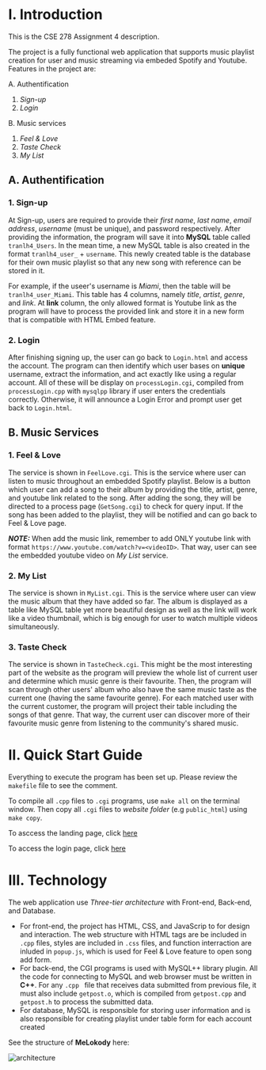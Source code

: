 # I. Introduction

This is the CSE 278 Assignment 4 description.  

The project is a fully functional web application that supports music playlist creation for user and music streaming via embeded Spotify and Youtube.
Features in the project are:

A. Authentification
  1. *Sign-up* 
  2. *Login*

B. Music services
  1. *Feel & Love*
  2. *Taste Check*
  3. *My List*

## A. Authentification

### 1. Sign-up

At Sign-up, users are required to provide their *first name*, *last name*, *email address*, *username* (must be unique), and password respectively. After providing the information, the program will save it into **MySQL** table called `tranlh4_Users`. In the mean time, a new MySQL table is also created in the format `tranlh4_user_` + `username`. This newly created table is the database for their own music playlist so that any new song with reference can be stored in it.

For example, if the useer's username is *Miami*, then the table will be `tranlh4_user_Miami`. This table has 4 columns, namely *title*, *artist*, *genre*, and *link*. At **link** column, the only allowed format is Youtube link as the program will have to process the provided link and store it in a new form that is compatible with HTML Embed feature.

### 2. Login

After finishing signing up, the user can go back to `Login.html` and access the account. The program can then identify which user bases on **unique** username, extract the information, and act exactly like using a regular account. All of these will be display on `processLogin.cgi`, compiled from `processLogin.cpp` with `mysqlpp` library if user enters the credentials correctly. Otherwise, it will announce a Login Error and prompt user get back to `Login.html`.

## B. Music Services

### 1. Feel & Love

The service is shown in `FeelLove.cgi`. This is the service where user can listen to music throughout an embedded Spotify playlist. Below is a button which user can add a song to their album by providing the title, artist, genre, and youtube link related to the song. After adding the song, they will be directed to a process page (`GetSong.cgi`) to check for query input. If the song has been added to the playlist, they will be notified and can go back to Feel & Love page.

***NOTE:*** When add the music link, remember to add ONLY youtube link with format `https://www.youtube.com/watch?v=<videoID>`. That way, user can see the embedded youtube video on *My List* service.

### 2. My List

The service is shown in `MyList.cgi`. This is the service where user can view the music album that they have added so far. The album is displayed as a table like MySQL table yet more beautiful design as well as the link will work like a video thumbnail, which is big enough for user to watch multiple videos simultaneously.

### 3. Taste Check

The service is shown in `TasteCheck.cgi`. This might be the most interesting part of the website as the program will preview the whole list of current user and determine which music genre is their favourite. Then, the program will scan through other users' album who also have the same music taste as the current one (having the same favourite genre). For each matched user with the current customer, the program will project their table including the songs of that genre. That way, the current user can discover more of their favourite music genre from listening to the community's shared music.


# II. Quick Start Guide

Everything to execute the program has been set up. Please review the `makefile` file to see the comment.

To compile all `.cpp` files to `.cgi` programs, use `make all` on the terminal window. Then copy all `.cgi` files to *website folder* (e.g `public_html`) using `make copy`.

To asccess the landing page, click [here](http://os1.csi.miamioh.edu/~tranlh4/)

To access the login page, click [here](http://os1.csi.miamioh.edu/~tranlh4/Login.html)


# III. Technology

The web application use *Three-tier architecture* with Front-end, Back-end, and Database.

* For front-end, the project has HTML, CSS, and JavaScrip to for design and interaction. The web structure with HTML tags are be included in `.cpp` files, styles are included in `.css` files, and function interraction are inluded in `popup.js`, which is used for Feel & Love feature to open song add form.
* For back-end, the CGI programs is used with MySQL++ library plugin. All the code for connecting to MySQL and web browser must be written in **C++**. For any `.cpp ` file that receives data submitted from previous file, it must also include `getpost.o`, which is compiled from `getpost.cpp` and `getpost.h` to process the submitted data.
* For database, MySQL is responsible for storing user information and is also responsible for creating playlist under table form for each account created

See the structure of **MeLokody** here:

![architecture](https://github.com/cse278abcd-assignments/assignment4-tranlh4/blob/main/architecture.png)
